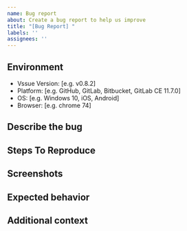 ```yaml
---
name: Bug report
about: Create a bug report to help us improve
title: "[Bug Report] "
labels: ''
assignees: ''
---
```


## Environment

<!-- please complete the following information -->

 - Vssue Version: [e.g. v0.8.2]
 - Platform: [e.g. GitHub, GitLab, Bitbucket, GitLab CE 11.7.0]
 - OS: [e.g. Windows 10, iOS, Android]
 - Browser: [e.g. chrome 74]

## Describe the bug

<!-- A clear and concise description of what the bug is. -->

## Steps To Reproduce

<!-- If possbile, please create a reproduce repository so we can reproduce the bug quickly. -->

<!--
Steps to reproduce the behavior, for example:
1. Go to '...'
2. Click on '....'
3. Scroll down to '....'
4. See error
-->

## Screenshots

<!-- If applicable, add screenshots to help explain your problem. -->

## Expected behavior

<!-- A clear and concise description of what you expected to happen. -->

## Additional context

<!-- Add any other context about the problem here. -->
